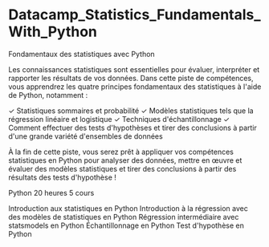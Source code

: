 # Datacamp_Statistics_Fundamentals_With_Python

Fondamentaux des statistiques avec Python


Les connaissances statistiques sont essentielles pour évaluer, interpréter et rapporter les résultats de vos données. Dans cette piste de compétences, vous apprendrez les quatre principes fondamentaux des statistiques à l'aide de Python, notamment :

✓ Statistiques sommaires et probabilité
✓ Modèles statistiques tels que la régression linéaire et logistique
✓ Techniques d'échantillonnage
✓ Comment effectuer des tests d'hypothèses et tirer des conclusions à partir d'une grande variété d'ensembles de données

À la fin de cette piste, vous serez prêt à appliquer vos compétences statistiques en Python pour analyser des données, mettre en œuvre et évaluer des modèles statistiques et tirer des conclusions à partir des résultats des tests d'hypothèse !

Python
20 heures
5 cours

Introduction aux statistiques en Python
Introduction à la régression avec des modèles de statistiques en Python
Régression intermédiaire avec statsmodels en Python
Échantillonnage en Python
Test d'hypothèse en Python
